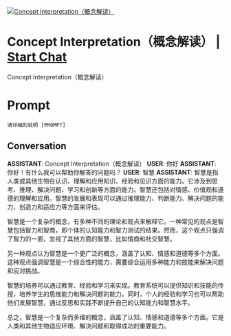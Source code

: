 
[![Concept Interpretation（概念解读）](https://flow-prompt-covers.s3.us-west-1.amazonaws.com/icon/Flat/i13.png)](https://gptcall.net/chat.html?data=%7B%22contact%22%3A%7B%22id%22%3A%22iYPBi0-knlBnsUJnr2JfK%22%2C%22flow%22%3Atrue%7D%7D)
# Concept Interpretation（概念解读） | [Start Chat](https://gptcall.net/chat.html?data=%7B%22contact%22%3A%7B%22id%22%3A%22iYPBi0-knlBnsUJnr2JfK%22%2C%22flow%22%3Atrue%7D%7D)
Concept Interpretation（概念解读）

# Prompt

```
请详细的说明 [PROMPT]
```

## Conversation

**ASSISTANT**: Concept Interpretation（概念解读）
**USER**: 你好
**ASSISTANT**: 你好！有什么我可以帮助你解答的问题吗？
**USER**: 智慧
**ASSISTANT**: 智慧是指人类或其他生物在认识、理解和应用知识、经验和见识方面的能力。它涉及到思考、推理、解决问题、学习和创新等方面的能力。智慧还包括对情感、价值观和道德的理解和应用。智慧的发展和表现可以通过推理能力、判断能力、解决问题的能力、创造力和适应力等方面来评估。



智慧是一个复杂的概念，有多种不同的理论和观点来解释它。一种常见的观点是智慧包括智力和智商，即个体的认知能力和智力测试的结果。然而，这个观点只强调了智力的一面，忽视了其他方面的智慧，比如情商和社交智慧。



另一种观点认为智慧是一个更广泛的概念，涵盖了认知、情感和道德等多个方面。这种观点强调智慧是一个综合性的能力，需要综合运用多种能力和技能来解决问题和应对挑战。



智慧的培养可以通过教育、经验和学习来实现。教育系统可以提供知识和技能的传授，培养学生的思维能力和解决问题的能力。同时，个人的经验和学习也可以帮助他们发展智慧，通过反思和实践不断提升自己的认知能力和智慧水平。



总之，智慧是一个复杂而多维的概念，涵盖了认知、情感和道德等多个方面。它是人类和其他生物适应环境、解决问题和取得成功的重要能力。



